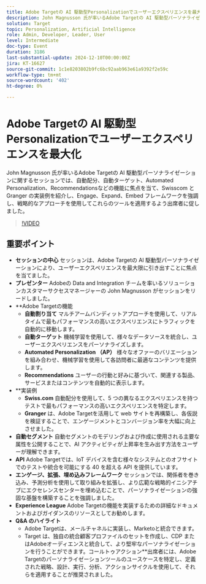 ```yaml
---
title: Adobe Targetの AI 駆動型Personalizationでユーザーエクスペリエンスを最大化
description: John Magnusson 氏が率いるAdobe Targetの AI 駆動型パーソナライゼーションに関するセッションでは、自動配分、自動ターゲット、Automated Personalization、Recommendationsなどの機能に焦点を当て、Swisscom と Granger の実装例を紹介し、Engage、Expand、Embed フレームワークを強調し、戦略的なアプローチを使用してこれらのツールを適用するよう出席者に促しました。
solution: Target
topic: Personalization, Artificial Intelligence
role: Admin, Developer, Leader, User
level: Intermediate
doc-type: Event
duration: 3186
last-substantial-update: 2024-12-10T00:00:00Z
jira: KT-16627
source-git-commit: 1c1e8203802b9fc6bc92aab963e61a9392f2e59c
workflow-type: tm+mt
source-wordcount: '402'
ht-degree: 0%

---
```



# Adobe Targetの AI 駆動型Personalizationでユーザーエクスペリエンスを最大化

John Magnusson 氏が率いるAdobe Targetの AI 駆動型パーソナライゼーションに関するセッションでは、自動配分、自動ターゲット、Automated Personalization、Recommendationsなどの機能に焦点を当て、Swisscom と Granger の実装例を紹介し、Engage、Expand、Embed フレームワークを強調し、戦略的なアプローチを使用してこれらのツールを適用するよう出席者に促しました。

>[!VIDEO](https://video.tv.adobe.com/v/3440934/?learn=on&enablevpops)

## 重要ポイント

* **セッションの中心** セッションは、Adobe Targetの AI 駆動型パーソナライゼーションにより、ユーザーエクスペリエンスを最大限に引き出すことに焦点を当てました。
* **プレゼンター** Adobeの Data and Integration チームを率いるソリューションカスタマーサクセスマネージャーの John Magnusson がセッションをリードしました。
* **Adobe Targetの機能
   * **自動割り当て** マルチアームバンディットアプローチを使用して、リアルタイムで最もパフォーマンスの高いエクスペリエンスにトラフィックを自動的に移動します。
   * **自動ターゲット** 機械学習を使用して、様々なデータソースを統合し、ユーザーエクスペリエンスをパーソナライズします。
   * **Automated Personalization （AP）** 様々なオファーのバリエーションを組み合わせ、機械学習を使用して各訪問者に最適なコンテンツを提供します。
   * **Recommendations** ユーザーの行動と好みに基づいて、関連する製品、サービスまたはコンテンツを自動的に表示します。
* **&#x200B;実装例
   * **Swiss.com** 自動配分を使用して、5 つの異なるエクスペリエンスを持つテストで最もパフォーマンスの高いエクスペリエンスを特定します。
   * **Granger** は、Adobe Targetを活用して web サイトを再構築し、各仮説を検証することで、エンゲージメントとコンバージョン率を大幅に向上させました。
* **自動セグメント** 自動セグメントのモデリングおよび作成に使用される主要な属性を公開することで、AI アクティビティが上昇率を生み出す方法をユーザーが理解できます。
* **API** Adobe Targetでは、IoT デバイスを含む様々なシステムとのオフサイトでのテストや統合を可能にする 40 を超える API を提供しています。
* **エンゲージ、拡張、埋め込みフレームワーク** セッションでは、関係者を巻き込み、予測分析を使用して取り組みを拡張し、より広範な戦略的イニシアチブにエクセレンスセンターを埋め込むことで、パーソナライゼーションの強固な基盤を構築することを強調しました。
* **Experience League** Adobe Targetの機能を実装するための詳細なドキュメントおよびガイダンスのリソースとしてお勧めします。
* **Q&amp;A のハイライト**
   * Adobe Targetは、メールチャネルに実装し、Marketoと統合できます。
   * Target は、独自の統合顧客プロファイルのセットを作成し、CDP またはAdobeオーディエンスと統合して、より堅牢なパーソナライゼーションを行うことができます。コールトゥアクション**出席者には、Adobe Targetのパーソナライゼーションツールのユースケースを特定し、定義された戦略、設計、実行、分析、アクションサイクルを使用して、それらを適用することが推奨されました。

